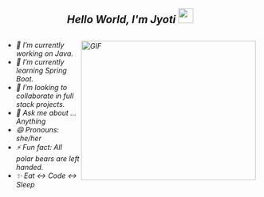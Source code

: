 <h2 align='center'> <i><h>Hello World, I'm Jyoti</h> <img src="https://github.com/Ashutosh00710/Ashutosh00710/blob/master/wave.gif" width="30px"></h2>  
 <img align="right" alt="GIF" src="https://github.com/Anmol-Baranwal/Cool-GIFs-For-GitHub/assets/74038190/02293768-9242-47e1-bf8f-d084ba0a2d1d" width="350" height="280" />

## 
- 🔭 I’m currently working on Java.
- 🌱 I’m currently learning Spring Boot.
- 👯 I’m looking to collaborate in full stack projects.
- 💬 Ask me about ... Anything
- 😄 Pronouns: she/her
- ⚡ Fun fact: All polar bears are left handed.
- ✨ Eat ↔️ Code ↔️ Sleep
